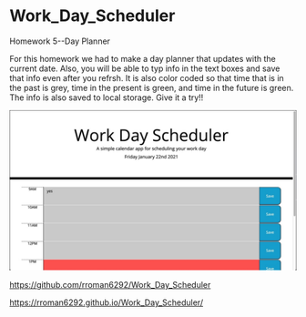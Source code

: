 # Work_Day_Scheduler

Homework 5--Day Planner

For this homework we had to make a day planner that updates with the current date. Also, you will be able to typ info in the text boxes and save that info even after you refrsh. It is also color coded so that time that is in the past is grey, time in the present is green, and time in the future is green. The info is also saved to local storage. Give it a try!!

![](Assets/screenshot.jpeg)


<https://github.com/rroman6292/Work_Day_Scheduler>



<https://rroman6292.github.io/Work_Day_Scheduler/>

